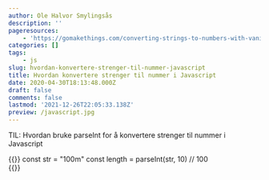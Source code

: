 ```yaml
---
author: Ole Halvor Smylingsås
description: ''
pageresources:
    - 'https://gomakethings.com/converting-strings-to-numbers-with-vanilla-javascript/'
categories: []
tags:
    - js
slug: hvordan-konvertere-strenger-til-nummer-javascript
title: Hvordan konvertere strenger til nummer i Javascript
date: 2020-04-30T18:13:48.000Z
draft: false
comments: false
lastmod: '2021-12-26T22:05:33.138Z'
preview: /javascript.jpg
---
```


TIL: Hvordan bruke parseInt for å konvertere strenger til nummer i Javascript
<!--more-->

{{<highlight js>}}
const str = "100m"
const length = parseInt(str, 10)
// 100  
{{</highlight>}}
